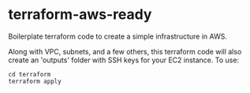 # terraform-aws-ready
Boilerplate terraform code to create a simple infrastructure in AWS. 

Along with VPC, subnets, and a few others, this terraform code will also create an 'outputs' folder with SSH keys for your EC2 instance. To use:

```
cd terraform
terraform apply
